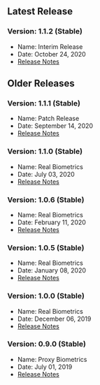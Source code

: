 ## Latest Release

### Version: 1.1.2 (Stable)
- Name: Interim Release
- Date: October 24, 2020
- [Release Notes](Release-Notes-1.1.2.md)

## Older Releases

### Version: 1.1.1 (Stable)
- Name: Patch Release
- Date: September 14, 2020
- [Release Notes](Release-Notes-1.1.1.md)

### Version: 1.1.0 (Stable)
- Name: Real Biometrics
- Date: July 03, 2020
- [Release Notes](Release-Notes-1.1.0.md)

### Version: 1.0.6 (Stable)
- Name: Real Biometrics
- Date: February 11, 2020
- [Release Notes](Release-Notes-1.0.6.md)

### Version: 1.0.5 (Stable)
- Name: Real Biometrics
- Date: January 08, 2020
- [Release Notes](Release-Notes-1.0.5.md)

### Version: 1.0.0 (Stable)
- Name: Real Biometrics
- Date: December 06, 2019
- [Release Notes](Release-Notes-1.0.0.md)

### Version: 0.9.0 (Stable)
- Name: Proxy Biometrics
- Date: July 01, 2019
- [Release Notes](Release-Notes-0.9.0.md)
